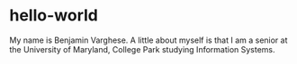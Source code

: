 # hello-world
My name is Benjamin Varghese. A little about myself is that I am a senior at the University of Maryland, College Park studying Information Systems.
